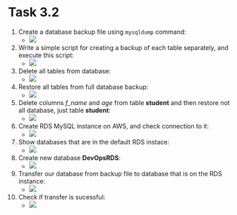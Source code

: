 # Task 3.2
1) Create a database backup file using ``mysqldump`` command:
	* ![](https://i.imgur.com/vbtD0yq.png)
2) Write a simple script for creating a backup of each table separately, and execute this script:
	* ![](https://i.imgur.com/NV1o034.png)
3) Delete all tables from database:
	* ![](https://i.imgur.com/qG8FvHI.png)
4) Restore all tables from full database backup:
	* ![](https://i.imgur.com/YWxXflK.png)
5) Delete columns *f_name* and *age* from table **student** and then restore not all database, just table **student**:
	* ![](https://i.imgur.com/bhAmVzY.png)
6) Create RDS MySQL instance on AWS, and check connection to it:
	* ![](https://i.imgur.com/BvyTNWQ.png)
7) Show databases that are in the default RDS instace:
	* ![](https://i.imgur.com/u3BJKI8.png)
8) Create new database **DevOpsRDS**:
	* ![](https://i.imgur.com/KAU2oPk.png)
9) Transfer our database from backup file to database that is on the RDS instance:
	* ![](https://i.imgur.com/Uo2UmBM.png)
10) Check if transfer is sucessful:
	* ![](https://i.imgur.com/c28oNxA.png)
 
